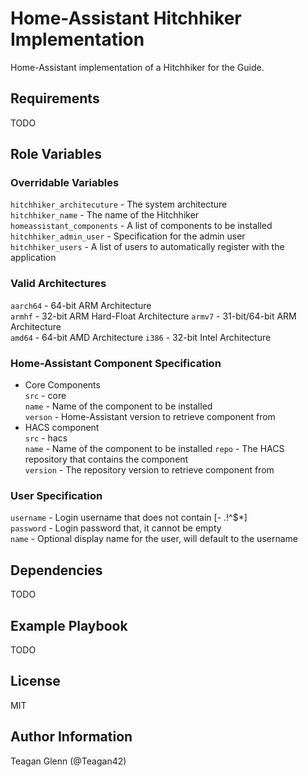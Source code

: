 Home-Assistant Hitchhiker Implementation
=========

Home-Assistant implementation of a Hitchhiker for the Guide.

Requirements
------------

TODO

Role Variables
--------------

### Overridable Variables
`hitchhiker_architecuture` - The system architecture  
`hitchhiker_name` - The name of the Hitchhiker  
`homeassistant_components` - A list of components to be installed  
`hitchhiker_admin_user` - Specification for the admin user  
`hitchhiker_users` - A list of users to automatically register with the application

### Valid Architectures 
`aarch64` - 64-bit ARM Architecture   
`armhf` - 32-bit ARM Hard-Float Architecture
`armv7` - 31-bit/64-bit ARM Architecture  
`amd64` - 64-bit AMD Architecture
`i386` - 32-bit Intel Architecture

### Home-Assistant Component Specification
* Core Components  
    `src` - core  
    `name` - Name of the component to be installed  
    `verson` - Home-Assistant version to retrieve component from
* HACS component  
    `src` - hacs  
    `name` - Name of the component to be installed
    `repo` - The HACS repository that contains the component  
    `version` - The repository version to retrieve component from  

### User Specification
`username` - Login username that does not contain [- .!^$*]  
`password` - Login password that, it cannot be empty  
`name` - Optional display name for the user, will default to the username

Dependencies
------------

TODO

Example Playbook
----------------

TODO

License
-------

MIT

Author Information
------------------

Teagan Glenn (@Teagan42)
